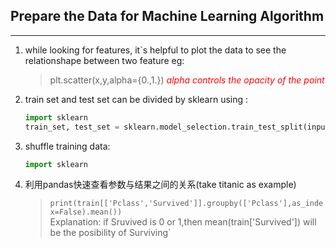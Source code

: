 ## Prepare the Data for Machine Learning Algorithm
---

1. while looking for features, it`s helpful to plot the data to see the relationshape between two feature eg:
    >plt.scatter(x,y,alpha={0.,1.})   <font color =red> *alpha controls the opacity of the point*</font>
2. train set and test set can be divided by sklearn using :
    ```python
    import sklearn
    train_set, test_set = sklearn.model_selection.train_test_split(input_data, test_size=.2, random_seed=42)
    ```
3.  shuffle training data:
    ```python
    import sklearn
    

    ```
4. 利用pandas快速查看参数与结果之间的关系(take titanic as example)
    >`print(train[['Pclass','Survived']].groupby(['Pclass'],as_index=False).mean())`</br>Explanation: if Sruvived is 0 or 1,then mean(train['Survived']) will be the posibility of Surviving`
